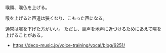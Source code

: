 喉頭、喉仏を上げる。

喉を上げると声道は狭くなり、こもった声になる。

通常は喉を下げた方がいい。
ただし、裏声を地声に近づけるためにあえて喉を上げることがある。

- https://deco-music.jp/voice-training/vocal/blog/6251/
